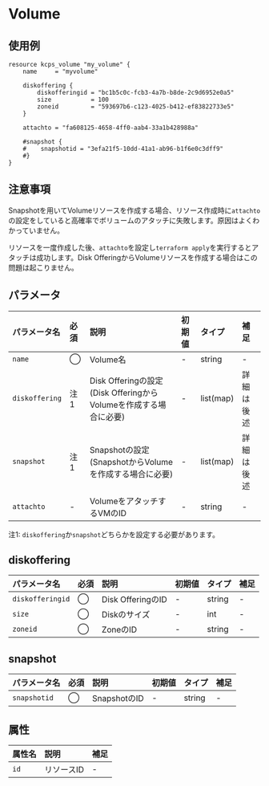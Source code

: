 # Volume

## 使用例

```hcl
resource kcps_volume "my_volume" {
    name     = "myvolume"

    diskoffering {
        diskofferingid = "bc1b5c0c-fcb3-4a7b-b8de-2c9d6952e0a5"
        size           = 100
        zoneid         = "593697b6-c123-4025-b412-ef83822733e5"
    }

    attachto = "fa608125-4658-4ff0-aab4-33a1b428988a"
    
    #snapshot {
    #    snapshotid = "3efa21f5-10dd-41a1-ab96-b1f6e0c3dff9"
    #}
}

```

## 注意事項

Snapshotを用いてVolumeリソースを作成する場合、リソース作成時に`attachto`の設定をしていると高確率でボリュームのアタッチに失敗します。原因はよくわかっていません。

リソースを一度作成した後、`attachto`を設定し`terraform apply`を実行するとアタッチは成功します。Disk OfferingからVolumeリソースを作成する場合はこの問題は起こりません。


## パラメータ

|パラメータ名 |必須    |説明      |初期値    |タイプ    |補足|
|:----------|:------|:---------|:--------|:--------|:--|
|`name`           |◯|Volume名               | - | string | - |
|`diskoffering`   |注1|Disk Offeringの設定(Disk OfferingからVolumeを作成する場合に必要)  | - | list(map) | 詳細は後述 |
|`snapshot`       |注1|Snapshotの設定(SnapshotからVolumeを作成する場合に必要)  | - | list(map) | 詳細は後述 |
|`attachto`       |-|VolumeをアタッチするVMのID      | - | string | - |


注1: `diskoffering`か`snapshot`どちらかを設定する必要があります。


## diskoffering

|パラメータ名 |必須    |説明      |初期値    |タイプ    |補足|
|:----------|:------|:---------|:--------|:--------|:--|
|`diskofferingid`      |◯|Disk OfferingのID  | - | string | - |
|`size`   |◯|Diskのサイズ | - | int | - |
|`zoneid`   |◯|ZoneのID | - | string | - |


## snapshot

|パラメータ名 |必須    |説明      |初期値    |タイプ    |補足|
|:----------|:------|:---------|:--------|:--------|:--|
|`snapshotid`      |◯|SnapshotのID  | - | string | - |



## 属性
|属性名 |説明      |補足 |
|:----------|:------|:---------|
|`id`          |リソースID              | - | 
